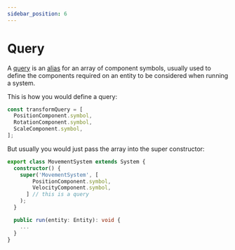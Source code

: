 ```yaml
---
sidebar_position: 6
---
```


# Query

A [query](../../api/type-aliases/Query.md) is an [alias](https://www.typescriptlang.org/docs/handbook/2/everyday-types.html#type-aliases) for an array of component symbols, usually used to define the components required on an entity to be considered when running a system.

This is how you would define a query:

```ts
const transformQuery = [
  PositionComponent.symbol,
  RotationComponent.symbol,
  ScaleComponent.symbol,
];
```

But usually you would just pass the array into the super constructor:

```ts
export class MovementSystem extends System {
  constructor() {
    super('MovementSystem', [
        PositionComponent.symbol,
        VelocityComponent.symbol,
      ] // this is a query
    ); 
  }

  public run(entity: Entity): void {
    ...
  }
}
```